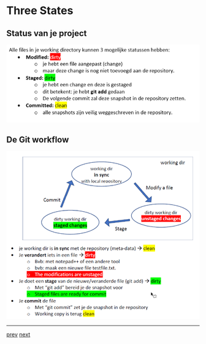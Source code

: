 # Three States 

## Status van je project

![git_init_3_states.png](images/git_init_3_states.png)

## De Git workflow 

![git_init_workflow.png](images/git_init_workflow.png)


---
[prev](06_git_basis_met_intellij.md)
[next](08_gitignore.md)


